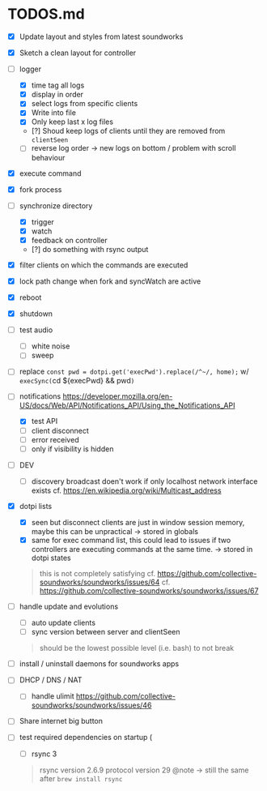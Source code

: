 # TODOS.md

- [x] Update layout and styles from latest soundworks
- [x] Sketch a clean layout for controller

- [ ] logger
    + [x] time tag all logs
    + [x] display in order
    + [x] select logs from specific clients
    + [x] Write into file
    + [x] Only keep last x log files
    + [?] Shoud keep logs of clients until they are removed from `clientSeen`
    + [ ] reverse log order -> new logs on bottom / problem with scroll behaviour

- [x] execute command
- [x] fork process
- [ ] synchronize directory
    + [x] trigger
    + [x] watch
    + [x] feedback on controller
    + [?] do something with rsync output 
- [x] filter clients on which the commands are executed
- [x] lock path change when fork and syncWatch are active

- [x] reboot
- [x] shutdown

- [ ] test audio
    + [ ] white noise
    + [ ] sweep
    
- [ ] replace `const pwd = dotpi.get('execPwd').replace(/^~/, home);` w/ `execSync(`cd ${execPwd} && pwd`)`

- [ ] notifications
  https://developer.mozilla.org/en-US/docs/Web/API/Notifications_API/Using_the_Notifications_API
  + [x] test API
  + [ ] client disconnect
  + [ ] error received
  + [ ] only if visibility is hidden
  
- [ ] DEV
    + [ ] discovery broadcast doen't work if only localhost network interface exists
    cf. https://en.wikipedia.org/wiki/Multicast_address
    
- [x] dotpi lists
    + [x] seen but disconnect clients are just in window session memory, maybe this can be unpractical -> stored in globals
    + [x] same for exec command list, this could lead to issues if two controllers are executing commands at the same time. -> stored in dotpi states
    > this is not completely satisfying
    cf. https://github.com/collective-soundworks/soundworks/issues/64
    cf. https://github.com/collective-soundworks/soundworks/issues/67

- [ ] handle update and evolutions
    + [ ] auto update clients
    + [ ] sync version between server and clientSeen
    > should be the lowest possible level (i.e. bash) to not break
    
- [ ] install / uninstall daemons for soundworks apps
- [ ] DHCP / DNS / NAT 
    + [ ] handle ulimit https://github.com/collective-soundworks/soundworks/issues/46
- [ ] Share internet big button

- [ ] test required dependencies on startup  (
    + [ ] rsync 3
    > rsync  version 2.6.9  protocol version 29
    @note -> still the same after `brew install rsync`
